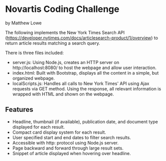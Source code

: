 # Novartis Coding Challenge
by Matthew Lowe


The following implements the New York Times Search API (https://developer.nytimes.com/docs/articlesearch-product/1/overview) to return article results matching a search query. 

There is three files included:
- server.js: Using Node.js, creates an HTTP server on http://localhost:8080/ to host the webpage and allow user interaction.
- index.html: Built with Bootstrap, displays all the content in a simple, but organized webpage.
- localScripts.js: Handles all calls to New York Times' API using Ajax requests via GET method. Using the response, all relevant information is wrapped with HTML and shown on the webpage.  

## Features
- Headline, thumbnail (if available), publication date, and document type displayed for each result.
- Compact card display system for each result.
- User specified start and end dates to filter search results.
- Accessible with http: protocol using Node.js server.
- Page backward and forward through large result sets.
- Snippet of article displayed when hovering over headline.